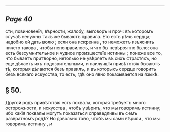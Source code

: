 

---
*Page 40*
---

сти, повиновенїя, вѣрности, жалобу, выговоръ и проч: въ которомъ случаѣ ненужны такъ же бываютъ правила. Ето есть рѣчь сердца; надобно ей дать волю ; если она искренна , то неможетъ изъяснить ничего такова , чтобы непонравилось, и что бы невѣроятно было; она есть безсумнительное и чудное произшествїе истинны ; понеже все то, что бываетъ притворно, нетолько не увѣряетъ въ сихъ страстяхъ, но еще дѣлаетъ ихъ подозрительными, и наилучшїя привѣтствїя бываютъ тѣ, которыя дѣлаются безъ правилъ, и въ которыхъ сердце говоритъ безъ всякаго искусства, то есть, гдѣ оно явно показывается на языкѣ.
## § 50.
Другой родъ привѣтствїя есть похвала, которая требуетъ много осторожности, и искусства , чтобъ увѣрить, что мы говоримъ истинну; ибо какїя похвалы могутъ показаться справедливы въ семъ развратномъ родѣ? Но довольно тово, чтобъ мы сами вѣрили , что мы говоримъ истинну ,
*и*
